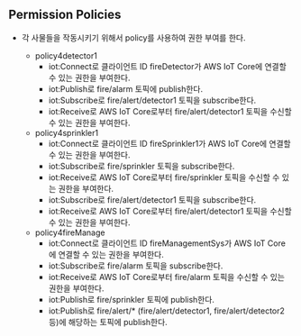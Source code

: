 ## Permission Policies
- 각 사물들을 작동시키기 위해서 policy를 사용하여 권한 부여를 한다. 

  - policy4detector1
    - iot:Connect로 클라이언트 ID fireDetector가 AWS IoT Core에 연결할 수 있는 권한을 부여한다.
    - iot:Publish로 fire/alarm 토픽에 publish한다.
    - iot:Subscribe로 fire/alert/detector1 토픽을 subscribe한다.
    - iot:Receive로 AWS IoT Core로부터 fire/alert/detector1 토픽을 수신할 수 있는 권한을 부여한다.
  - policy4sprinkler1
    - iot:Connect로 클라이언트 ID fireSprinkler1가 AWS IoT Core에 연결할 수 있는 권한을 부여한다.
    - iot:Subscribe로 fire/sprinkler 토픽을 subscribe한다.
    - iot:Receive로 AWS IoT Core로부터 fire/sprinkler 토픽을 수신할 수 있는 권한을 부여한다.
    - iot:Subscribe로 fire/alert/detector1 토픽을 subscribe한다.
    - iot:Receive로 AWS IoT Core로부터 fire/alert/detector1 토픽을 수신할 수 있는 권한을 부여한다.
  - policy4fireManage
    - iot:Connect로 클라이언트 ID fireManagementSys가 AWS IoT Core에 연결할 수 있는 권한을 부여한다.
    - iot:Subscribe로 fire/alarm 토픽을 subscribe한다.
    - iot:Receive로 AWS IoT Core로부터 fire/alarm 토픽을 수신할 수 있는 권한을 부여한다.
    - iot:Publish로 fire/sprinkler 토픽에 publish한다.
    - iot:Publish로 fire/alert/* (fire/alert/detector1, fire/alert/detector2 등)에 해당하는 토픽에 publish한다.
